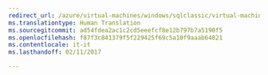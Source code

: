 ```yaml
---
redirect_url: /azure/virtual-machines/windows/sqlclassic/virtual-machines-windows-classic-ps-sql-keyvault
ms.translationtype: Human Translation
ms.sourcegitcommit: ad54fdea2ac1c2cd5eeefcf8e12b797b7a5190f5
ms.openlocfilehash: f87f3c841379f5f229425f69c5a10f9aaab64821
ms.contentlocale: it-it
ms.lasthandoff: 02/11/2017

---
```

